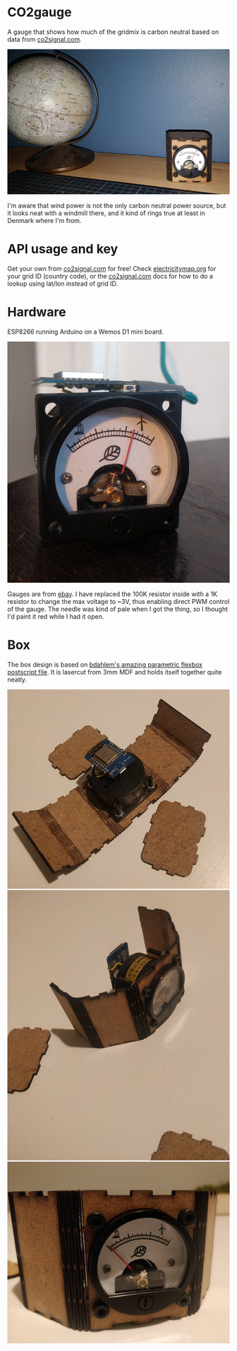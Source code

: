 # CO2gauge
A gauge that shows how much of the gridmix is carbon neutral based on data from [co2signal.com](https://co2signal.com).

![Image of the thing](https://raw.githubusercontent.com/robotto/CO2gauge/master/readme_images/getup.jpg?s=200)

I'm aware that wind power is not the only carbon neutral power source, but it looks neat with a windmill there, and it kind of rings true at least in Denmark where I'm from. 

# API usage and key
Get your own from [co2signal.com](https://www.co2signal.com/) for free! Check  [electricitymap.org](https://www.electricitymap.org/) for your grid ID (country code), or the [co2signal.com](https://www.co2signal.com/) docs for how to do a lookup using lat/lon instead of grid ID.

# Hardware
ESP8266 running Arduino on a Wemos D1 mini board.

![Image of the thing](https://raw.githubusercontent.com/robotto/CO2gauge/master/readme_images/CO2gauge.jpg?s=100)

Gauges are from [ebay](https://www.ebay.com/itm/Black-Voltmeter-SO-45-AC-0-300V-Round-Analog-Dial-Panel-Meter-Voltmeter-Gauge/312322530464). I have replaced the 100K resistor inside with a 1K resistor to change the max voltage to ~3V, thus enabling direct PWM control of the gauge.
The needle was kind of pale when I got the thing, so I thought I'd paint it red while I had it open.

# Box
The box design is based on [bdahlem's amazing parametric flexbox postscript file](https://www.thingiverse.com/thing:17240). It is lasercut from 3mm MDF and holds itself together quite neatly.

![flap](https://raw.githubusercontent.com/robotto/CO2gauge/master/readme_images/flap.jpg?s=100)
![flip](https://raw.githubusercontent.com/robotto/CO2gauge/master/readme_images/flip.jpg?s=100)
![closeup](https://raw.githubusercontent.com/robotto/CO2gauge/master/readme_images/closeup.jpg?s=100)